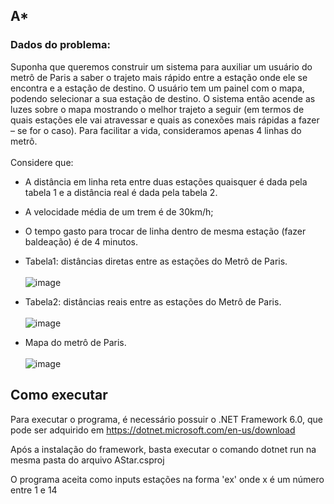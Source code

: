 ## A*
### Dados do problema:
Suponha que queremos construir um sistema para auxiliar um usuário do metrô de Paris a saber o trajeto mais rápido entre a estação onde ele se encontra e a estação de destino. O usuário tem um painel com o mapa, podendo selecionar a sua estação de destino. O sistema então acende as luzes sobre o mapa mostrando o melhor trajeto a seguir (em termos de quais estações ele vai atravessar e quais as conexões mais rápidas a fazer – se for o caso). Para     facilitar a vida, consideramos apenas 4 linhas do metrô. <br><br>
Considere que:
- A distância em linha reta entre duas estações quaisquer é dada pela tabela 1 e a distância real é dada pela tabela 2.
- A velocidade média de um trem é de 30km/h;
- O tempo gasto para trocar de linha dentro de mesma estação (fazer baldeação) é de 4 minutos.


- Tabela1: distâncias diretas entre as estações do Metrô de Paris. <br> <br>
![image](https://user-images.githubusercontent.com/55666691/190299752-98b2f102-ecbe-4a52-bd7f-29eaef97911f.png)

- Tabela2: distâncias reais entre as estações do Metrô de Paris. <br><br>
![image](https://user-images.githubusercontent.com/55666691/190299910-73f07d1c-55d3-4a7a-9878-444d1d4b03e7.png)

- Mapa do metrô de Paris. <br><br>
![image](https://user-images.githubusercontent.com/55666691/190300003-d1b93a89-5d2c-4d7c-b4a6-0393b5a9ccb8.png)

## Como executar
Para executar o programa, é necessário possuir o .NET Framework 6.0, que pode ser adquirido em https://dotnet.microsoft.com/en-us/download

Após a instalação do framework, basta executar o comando dotnet run na mesma pasta do arquivo AStar.csproj

O programa aceita como inputs estações na forma 'ex' onde x é um número entre 1 e 14